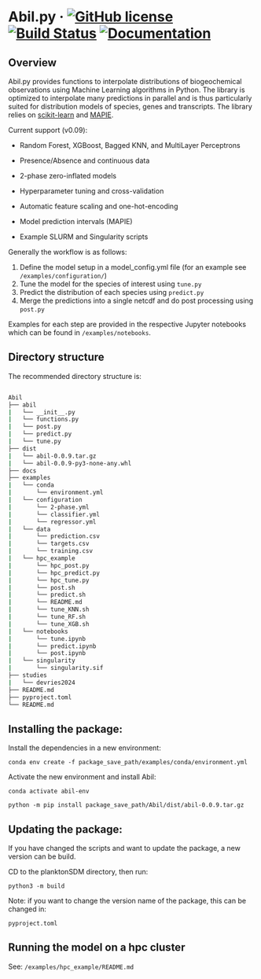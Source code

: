 
# Abil.py &middot; [![GitHub license](https://img.shields.io/badge/license-MIT-blue.svg)](https://github.com/nanophyto/Abil/LICENSE) [![Build Status](https://github.com/nanophyto/Abil/actions/workflows/ci.yml/badge.svg?branch=Continuous-integration)](https://github.com/nanophyto/Abil/actions/workflows/ci.yml?query=branch%3AContinuous-integration) [![Documentation](https://img.shields.io/badge/documentation-dev%20release-orange?style=flat-square)](https://nanophyto.github.io/Abil/)


## Overview

Abil.py provides functions to interpolate distributions of biogeochemical observations using Machine Learning algorithms in Python. The library is optimized to interpolate many predictions in parallel and is thus particularly suited for distribution models of species, genes and transcripts. The library relies on [scikit-learn](https://scikit-learn.org/) and [MAPIE](https://mapie.readthedocs.io/).


Current support (v0.09):

- Random Forest, XGBoost, Bagged KNN, and MultiLayer Perceptrons

- Presence/Absence and continuous data

- 2-phase zero-inflated models

- Hyperparameter tuning and cross-validation

- Automatic feature scaling and one-hot-encoding

- Model prediction intervals (MAPIE)

- Example SLURM and Singularity scripts


Generally the workflow is as follows:

1. Define the model setup in a model_config.yml file (for an example see `/examples/configuration/`)
2. Tune the model for the species of interest using `tune.py`
3. Predict the distribution of each species using `predict.py`
4. Merge the predictions into a single netcdf and do post processing using `post.py`

Examples for each step are provided in the respective Jupyter notebooks which can be found in `/examples/notebooks`.

## Directory structure

The recommended directory structure is:

```bash

Abil
├── abil
|   └── __init__.py
|   └── functions.py
|   └── post.py
|   └── predict.py
|   └── tune.py
├── dist
|   └── abil-0.0.9.tar.gz
|   └── abil-0.0.9-py3-none-any.whl
├── docs
├── examples
|   └── conda
|       └── environment.yml
|   └── configuration
|       └── 2-phase.yml
|       └── classifier.yml
|       └── regressor.yml
|   └── data
|       └── prediction.csv
|       └── targets.csv
|       └── training.csv
|   └── hpc_example
|       └── hpc_post.py
|       └── hpc_predict.py
|       └── hpc_tune.py
|       └── post.sh
|       └── predict.sh
|       └── README.md
|       └── tune_KNN.sh
|       └── tune_RF.sh
|       └── tune_XGB.sh
|   └── notebooks
|       └── tune.ipynb
|       └── predict.ipynb
|       └── post.ipynb
|   └── singularity
|       └── singularity.sif
├── studies
|   └── devries2024
├── README.md
├── pyproject.toml
└── README.md

```

## Installing the package:

Install the dependencies in a new environment: 

``` conda env create -f package_save_path/examples/conda/environment.yml ``` 

Activate the new environment and install Abil:

``` conda activate abil-env ``` 

``` python -m pip install package_save_path/Abil/dist/abil-0.0.9.tar.gz  ``` 

## Updating the package:

If you have changed the scripts and want to update the package, a new version can be build.

CD to the planktonSDM directory, then run:

``` python3 -m build  ``` 

Note: if you want to change the version name of the package, this can be changed in:

`pyproject.toml`

## Running the model on a hpc cluster

See: `/examples/hpc_example/README.md`